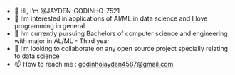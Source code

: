- 👋 Hi, I’m @JAYDEN-GODINHO-7521
- 👀 I’m interested in applications of AI/ML in data science and I love programming in general
- 🌱 I’m currently pursuing Bachelors of computer science and engineering with major in AL/ML - Third year
- 💞️ I’m looking to collaborate on any open source project specially relating to data science
- 📫 How to reach me : godinhojayden4587@gmail.com

<!---
JAYDEN-GODINHO-7521/JAYDEN-GODINHO-7521 is a ✨ special ✨ repository because its `README.md` (this file) appears on your GitHub profile.
You can click the Preview link to take a look at your changes.
--->
